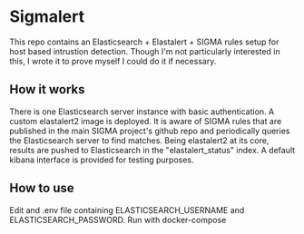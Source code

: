 # Sigmalert
This repo contains an Elasticsearch + Elastalert + SIGMA rules setup for host based intrustion detection.
Though I'm not particularly interested in this, I wrote it to prove myself I could do it if necessary.

## How it works
There is one Elasticsearch server instance with basic authentication.
A custom elastalert2 image is deployed. It is aware of SIGMA rules that are published in the main SIGMA project's github repo and periodically queries the Elasticsearch server to find matches.
Being elastalert2 at its core, results are pushed to Elasticsearch in the "elastalert_status" index.
A default kibana interface is provided for testing purposes.

## How to use
Edit and .env file containing ELASTICSEARCH_USERNAME and ELASTICSEARCH_PASSWORD.
Run with docker-compose

